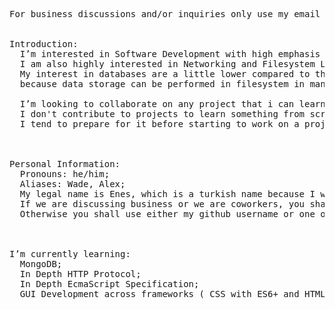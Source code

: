 <pre>

For business discussions and/or inquiries only use my email address.

  
Introduction: 
  I’m interested in Software Development with high emphasis on GUI Development and User Interface Engineering.
  I am also highly interested in Networking and Filesystem Level programming. 
  My interest in databases are a little lower compared to those above,
  because data storage can be performed in filesystem in many applications.
  
  I’m looking to collaborate on any project that i can learn to do things better while also adding value. 
  I don't contribute to projects to learn something from scratch unless it's a very narrow scope, 
  I tend to prepare for it before starting to work on a project.
  

  
Personal Information: 
  Pronouns: he/him; 
  Aliases: Wade, Alex;
  My legal name is Enes, which is a turkish name because I was born in a turkish family. 
  If we are discussing business or we are coworkers, you shall use my legal name. 
  Otherwise you shall use either my github username or one of my aliases;


  
I’m currently learning: 
  MongoDB;
  In Depth HTTP Protocol;
  In Depth EcmaScript Specification;
  GUI Development across frameworks ( CSS with ES6+ and HTML, JavaFX, Kivy, TKInter );


  
</pre>
<!---
ConstructiveKeyboard/ConstructiveKeyboard is a ✨ special ✨ repository because its `README.md` (this file) appears on your GitHub profile.
You can click the Preview link to take a look at your changes.
--->
